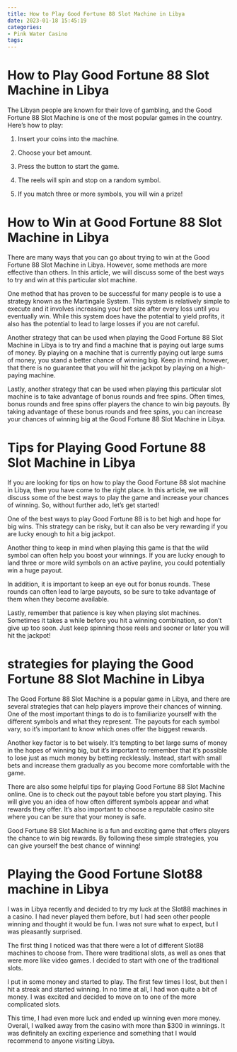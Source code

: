 ```yaml
---
title: How to Play Good Fortune 88 Slot Machine in Libya
date: 2023-01-18 15:45:19
categories:
- Pink Water Casino
tags:
---
```



#  How to Play Good Fortune 88 Slot Machine in Libya

The Libyan people are known for their love of gambling, and the Good Fortune 88 Slot Machine is one of the most popular games in the country. Here’s how to play:

1. Insert your coins into the machine.

2. Choose your bet amount.

3. Press the button to start the game.

4. The reels will spin and stop on a random symbol.

5. If you match three or more symbols, you will win a prize!

#  How to Win at Good Fortune 88 Slot Machine in Libya

There are many ways that you can go about trying to win at the Good Fortune 88 Slot Machine in Libya. However, some methods are more effective than others. In this article, we will discuss some of the best ways to try and win at this particular slot machine.

One method that has proven to be successful for many people is to use a strategy known as the Martingale System. This system is relatively simple to execute and it involves increasing your bet size after every loss until you eventually win. While this system does have the potential to yield profits, it also has the potential to lead to large losses if you are not careful.

Another strategy that can be used when playing the Good Fortune 88 Slot Machine in Libya is to try and find a machine that is paying out large sums of money. By playing on a machine that is currently paying out large sums of money, you stand a better chance of winning big. Keep in mind, however, that there is no guarantee that you will hit the jackpot by playing on a high-paying machine.

Lastly, another strategy that can be used when playing this particular slot machine is to take advantage of bonus rounds and free spins. Often times, bonus rounds and free spins offer players the chance to win big payouts. By taking advantage of these bonus rounds and free spins, you can increase your chances of winning big at the Good Fortune 88 Slot Machine in Libya.

#  Tips for Playing Good Fortune 88 Slot Machine in Libya 

If you are looking for tips on how to play the Good Fortune 88 slot machine in Libya, then you have come to the right place. In this article, we will discuss some of the best ways to play the game and increase your chances of winning. So, without further ado, let’s get started!

One of the best ways to play Good Fortune 88 is to bet high and hope for big wins. This strategy can be risky, but it can also be very rewarding if you are lucky enough to hit a big jackpot.

Another thing to keep in mind when playing this game is that the wild symbol can often help you boost your winnings. If you are lucky enough to land three or more wild symbols on an active payline, you could potentially win a huge payout.

In addition, it is important to keep an eye out for bonus rounds. These rounds can often lead to large payouts, so be sure to take advantage of them when they become available.

Lastly, remember that patience is key when playing slot machines. Sometimes it takes a while before you hit a winning combination, so don’t give up too soon. Just keep spinning those reels and sooner or later you will hit the jackpot!

#  strategies for playing the Good Fortune 88 Slot Machine in Libya 

The Good Fortune 88 Slot Machine is a popular game in Libya, and there are several strategies that can help players improve their chances of winning. One of the most important things to do is to familiarize yourself with the different symbols and what they represent. The payouts for each symbol vary, so it’s important to know which ones offer the biggest rewards.

Another key factor is to bet wisely. It’s tempting to bet large sums of money in the hopes of winning big, but it’s important to remember that it’s possible to lose just as much money by betting recklessly. Instead, start with small bets and increase them gradually as you become more comfortable with the game.

There are also some helpful tips for playing Good Fortune 88 Slot Machine online. One is to check out the payout table before you start playing. This will give you an idea of how often different symbols appear and what rewards they offer. It’s also important to choose a reputable casino site where you can be sure that your money is safe.

Good Fortune 88 Slot Machine is a fun and exciting game that offers players the chance to win big rewards. By following these simple strategies, you can give yourself the best chance of winning!

#  Playing the Good Fortune Slot88 machine in Libya

I was in Libya recently and decided to try my luck at the Slot88 machines in a casino. I had never played them before, but I had seen other people winning and thought it would be fun. I was not sure what to expect, but I was pleasantly surprised.

The first thing I noticed was that there were a lot of different Slot88 machines to choose from. There were traditional slots, as well as ones that were more like video games. I decided to start with one of the traditional slots.

I put in some money and started to play. The first few times I lost, but then I hit a streak and started winning. In no time at all, I had won quite a bit of money. I was excited and decided to move on to one of the more complicated slots.

This time, I had even more luck and ended up winning even more money. Overall, I walked away from the casino with more than $300 in winnings. It was definitely an exciting experience and something that I would recommend to anyone visiting Libya.